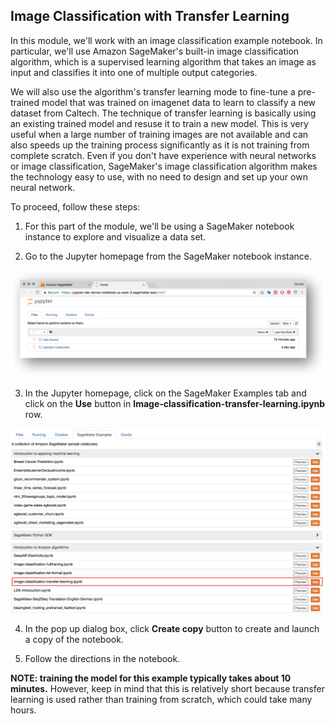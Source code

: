 ## Image Classification with Transfer Learning


In this module, we'll work with an image classification example notebook. In particular, we'll use Amazon SageMaker's built-in image classification algorithm, which is a supervised learning algorithm that takes an image as input and classifies it into one of multiple output categories. 

We will also use the algorithm's transfer learning mode to fine-tune a pre-trained model that was trained on imagenet data to learn to classify a new dataset from Caltech. The technique of transfer learning is basically using an existing trained model and resuse it to train a new model. This is very useful when a large number of training images are not available and can also speeds up the training process significantly as it is not training from complete scratch. Even if you don't have experience with neural networks or image classification, SageMaker's image classification algorithm makes the technology easy to use, with no need to design and set up your own neural network.  

To proceed, follow these steps:

1. For this part of the module, we'll be using a SageMaker notebook instance to explore and visualize a data set.  

2. Go to the Jupyter homepage from the SageMaker notebook instance.

![Jupyter](./images/jupyter-homepage.png)

3. In the Jupyter homepage, click on the SageMaker Examples tab and click on the **Use** button in **Image-classification-transfer-learning.ipynb** row.

![xgboost](./images/image-classification-use.png)

4. In the pop up dialog box, click **Create copy** button to create and launch a copy of the notebook.

5. Follow the directions in the notebook.

<p><strong>NOTE:  training the model for this example typically takes about 10 minutes.</strong> However, keep in mind that this is relatively short because transfer learning is used rather than training from scratch, which could take many hours.</p>
